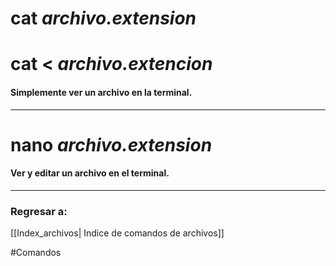 # cat *archivo.extension*
# cat < *archivo.extencion*
#### Simplemente ver un archivo en la terminal.
---
# nano *archivo.extension*
#### Ver y editar un archivo en el terminal.
---
### Regresar a: 
[[Index_archivos| Indice de comandos de archivos]]

#Comandos 